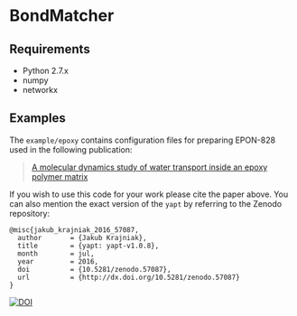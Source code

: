 BondMatcher
=================

Requirements
-----------------

 - Python 2.7.x
 - numpy
 - networkx

Examples
------------------

The `example/epoxy` contains configuration files for preparing
EPON-828 used in the following publication:

> [A molecular dynamics study of water transport inside an epoxy polymer matrix](http://dx.doi.org/10.1016/j.commatsci.2015.04.032)

If you wish to use this code for your work please cite the paper above. You can also mention the
exact version of the `yapt` by referring to the Zenodo repository:

    @misc{jakub_krajniak_2016_57087,
      author       = {Jakub Krajniak},
      title        = {yapt: yapt-v1.0.8},
      month        = jul,
      year         = 2016,
      doi          = {10.5281/zenodo.57087},
      url          = {http://dx.doi.org/10.5281/zenodo.57087}
    }

[![DOI](https://zenodo.org/badge/20122/MrTheodor/yapt.svg)](https://zenodo.org/badge/latestdoi/20122/MrTheodor/yapt)
